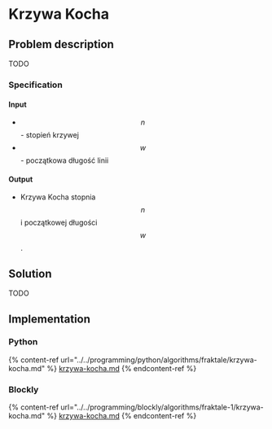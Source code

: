 # Krzywa Kocha

## Problem description

TODO

### Specification

#### Input

* $$n$$ - stopień krzywej
* $$w$$ - początkowa długość linii

#### Output

* Krzywa Kocha stopnia $$n$$ i początkowej długości $$w$$.

## Solution

TODO

## Implementation

### Python

{% content-ref url="../../programming/python/algorithms/fraktale/krzywa-kocha.md" %}
[krzywa-kocha.md](../../programming/python/algorithms/fraktale/krzywa-kocha.md)
{% endcontent-ref %}

### Blockly

{% content-ref url="../../programming/blockly/algorithms/fraktale-1/krzywa-kocha.md" %}
[krzywa-kocha.md](../../programming/blockly/algorithms/fraktale-1/krzywa-kocha.md)
{% endcontent-ref %}
